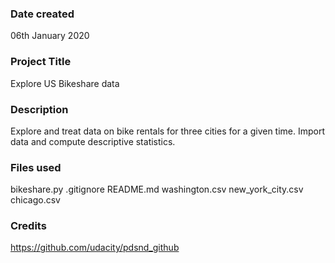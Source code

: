 ### Date created
06th January 2020

### Project Title
Explore US Bikeshare data

### Description
Explore and treat data on bike rentals for three cities for a given time. Import data and compute descriptive statistics.

### Files used
bikeshare.py
.gitignore
README.md
washington.csv
new_york_city.csv
chicago.csv

### Credits
https://github.com/udacity/pdsnd_github

